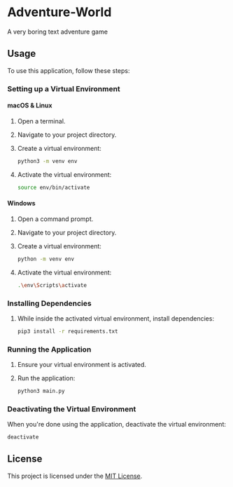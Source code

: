 # Adventure-World
A very boring text adventure game

## Usage

To use this application, follow these steps:

### Setting up a Virtual Environment

#### macOS & Linux

1. Open a terminal.

2. Navigate to your project directory.

3. Create a virtual environment:
   ```bash
   python3 -m venv env
   ```

4. Activate the virtual environment:
   ```bash
   source env/bin/activate
   ```

#### Windows

1. Open a command prompt.

2. Navigate to your project directory.

3. Create a virtual environment:
   ```bash
   python -m venv env
   ```

4. Activate the virtual environment:
   ```bash
   .\env\Scripts\activate
   ```

### Installing Dependencies

1. While inside the activated virtual environment, install dependencies:
   ```bash
   pip3 install -r requirements.txt
   ```

### Running the Application

1. Ensure your virtual environment is activated.

2. Run the application:
   ```bash
   python3 main.py
   ```

### Deactivating the Virtual Environment

When you're done using the application, deactivate the virtual environment:
```bash
deactivate
```

## License

This project is licensed under the [MIT License](LICENSE).

